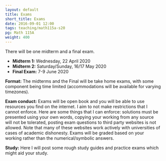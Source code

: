 ```yaml
---
layout: default
title: Exams
short_title: Exams
date: 2016-09-01 12:00
tags: teaching/math115a-s20
pg: Math 115A
weight: 400
---
```


There will be one midterm and a final exam.

* __Midterm 1:__ Wednesday, 22 April 2020
* __Midterm 2:__ Saturday/Sunday, 16/17 May 2020
* __Final Exam:__ 7-9 June 2020

__Format:__ The midterms and the Final will be take home exams, with some component being time limited (accommodations will be available for varying timezones).

__Exam conduct:__ Exams will be open book and you will be able to use resources you find on the internet. I aim to not make restrictions that I cannot enforce. Here are some things that I can enforce: solutions must be presented using your own words, copying your working from any source will not be tolerated, posting exam questions to third party websites is not allowed. Note that many of these websites work actively with universities of cases of academic dishonesty. Exams will be graded based on your working rather than the numerical/symbolic answers.

__Study:__ Here I will post some rough study guides and practice exams which might aid your study.


<!-- - [Midterm 1 practice 1](midterm1-practice1.pdf) ([solutions](midterm1-practice1-solutions.pdf)) -->
<!-- - [Midterm 1 practice 2](midterm1-practice2.pdf) ([solutions](midterm1-practice2-solutions.pdf)) -->
<!-- - [Midterm 1 practice 3](midterm1-practice3.pdf) ([solutions](midterm1-practice3-solutions.pdf)) -->
<!-- - [Midterm 2 practice 1](midterm2-practice1.pdf) ([solutions](midterm2-practice1-solutions.pdf)) -->
<!-- - [Midterm 2 practice 2](midterm2-practice2.pdf) ([solutions](midterm2-practice2-solutions.pdf)) -->
<!-- - [Midterm 2 practice 3](midterm2-practice3.pdf) ([solutions](midterm2-practice3-solutions.pdf)) -->
<!-- - [Final practice 1](final-practice1.pdf) ([solutions](final-practice1-solutions.pdf)) -->
<!-- - [Final practice 2](final-practice2.pdf) ([solutions](final-practice2-solutions.pdf)) -->
<!-- - [Final practice 3](final-practice3.pdf) ([solutions](final-practice3-solutions.pdf)) -->
